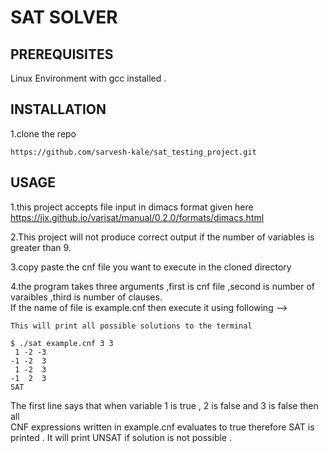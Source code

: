 # SAT SOLVER 

## PREREQUISITES 

Linux Environment with gcc installed .

## INSTALLATION 

1.clone the repo 
```
https://github.com/sarvesh-kale/sat_testing_project.git
```
<!-- USAGE -->
## USAGE 

1.this project accepts file input in dimacs format given here https://jix.github.io/varisat/manual/0.2.0/formats/dimacs.html

2.This project will not produce correct output if the number of variables is greater than 9.

3.copy paste the cnf file you want to execute in the cloned directory 

4.the program takes three arguments ,first is cnf file ,second is number of varaibles ,third is number of clauses.</br>
If the name of file is example.cnf then execute it using following -->

```
This will print all possible solutions to the terminal 

$ ./sat example.cnf 3 3 
 1 -2 -3 
-1 -2  3 
 1 -2  3 
-1  2  3 
SAT
```
The first line says that when variable 1 is true , 2 is false and 3 is false then all </br>
CNF expressions written in example.cnf evaluates to true therefore SAT is printed .
It will print UNSAT if solution is not possible .
